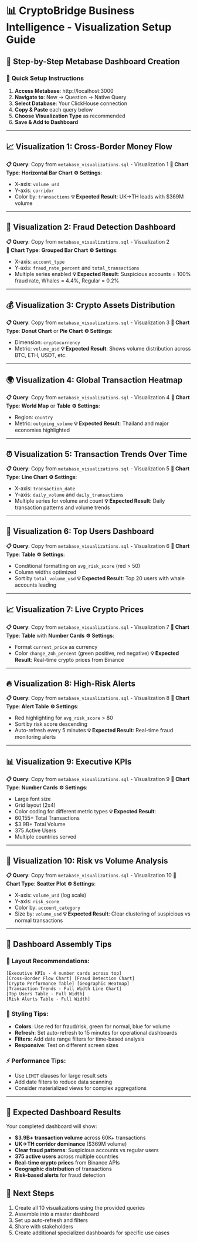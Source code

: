 # 📊 CryptoBridge Business Intelligence - Visualization Setup Guide

## 🎯 **Step-by-Step Metabase Dashboard Creation**

### 🚀 **Quick Setup Instructions**
1. **Access Metabase**: http://localhost:3000
2. **Navigate to**: New → Question → Native Query
3. **Select Database**: Your ClickHouse connection
4. **Copy & Paste** each query below
5. **Choose Visualization Type** as recommended
6. **Save & Add to Dashboard**

---

## 📈 **Visualization 1: Cross-Border Money Flow**
**📋 Query**: Copy from `metabase_visualizations.sql` - Visualization 1
**🎨 Chart Type**: **Horizontal Bar Chart**
**⚙️ Settings**: 
- X-axis: `volume_usd`
- Y-axis: `corridor`
- Color by: `transactions`
**💡 Expected Result**: UK→TH leads with $369M volume

---

## 🚨 **Visualization 2: Fraud Detection Dashboard**
**📋 Query**: Copy from `metabase_visualizations.sql` - Visualization 2  
**🎨 Chart Type**: **Grouped Bar Chart**
**⚙️ Settings**:
- X-axis: `account_type`
- Y-axis: `fraud_rate_percent` and `total_transactions`
- Multiple series enabled
**💡 Expected Result**: Suspicious accounts = 100% fraud rate, Whales = 4.4%, Regular = 0.2%

---

## 💰 **Visualization 3: Crypto Assets Distribution**
**📋 Query**: Copy from `metabase_visualizations.sql` - Visualization 3
**🎨 Chart Type**: **Donut Chart** or **Pie Chart**
**⚙️ Settings**:
- Dimension: `cryptocurrency`
- Metric: `volume_usd`
**💡 Expected Result**: Shows volume distribution across BTC, ETH, USDT, etc.

---

## 🌍 **Visualization 4: Global Transaction Heatmap**
**📋 Query**: Copy from `metabase_visualizations.sql` - Visualization 4
**🎨 Chart Type**: **World Map** or **Table**
**⚙️ Settings**:
- Region: `country`
- Metric: `outgoing_volume`
**💡 Expected Result**: Thailand and major economies highlighted

---

## ⏰ **Visualization 5: Transaction Trends Over Time**
**📋 Query**: Copy from `metabase_visualizations.sql` - Visualization 5
**🎨 Chart Type**: **Line Chart**
**⚙️ Settings**:
- X-axis: `transaction_date`
- Y-axis: `daily_volume` and `daily_transactions`
- Multiple series for volume and count
**💡 Expected Result**: Daily transaction patterns and volume trends

---

## 👑 **Visualization 6: Top Users Dashboard**
**📋 Query**: Copy from `metabase_visualizations.sql` - Visualization 6
**🎨 Chart Type**: **Table**
**⚙️ Settings**:
- Conditional formatting on `avg_risk_score` (red > 50)
- Column widths optimized
- Sort by `total_volume_usd`
**💡 Expected Result**: Top 20 users with whale accounts leading

---

## 📈 **Visualization 7: Live Crypto Prices**
**📋 Query**: Copy from `metabase_visualizations.sql` - Visualization 7
**🎨 Chart Type**: **Table** with **Number Cards**
**⚙️ Settings**:
- Format `current_price` as currency
- Color `change_24h_percent` (green positive, red negative)
**💡 Expected Result**: Real-time crypto prices from Binance

---

## 🔥 **Visualization 8: High-Risk Alerts**
**📋 Query**: Copy from `metabase_visualizations.sql` - Visualization 8
**🎨 Chart Type**: **Alert Table**
**⚙️ Settings**:
- Red highlighting for `avg_risk_score` > 80
- Sort by risk score descending
- Auto-refresh every 5 minutes
**💡 Expected Result**: Real-time fraud monitoring alerts

---

## 📊 **Visualization 9: Executive KPIs**
**📋 Query**: Copy from `metabase_visualizations.sql` - Visualization 9
**🎨 Chart Type**: **Number Cards**
**⚙️ Settings**:
- Large font size
- Grid layout (2x4)
- Color coding for different metric types
**💡 Expected Result**: 
- 60,155+ Total Transactions
- $3.9B+ Total Volume
- 375 Active Users
- Multiple countries served

---

## 🎯 **Visualization 10: Risk vs Volume Analysis**
**📋 Query**: Copy from `metabase_visualizations.sql` - Visualization 10
**🎨 Chart Type**: **Scatter Plot**
**⚙️ Settings**:
- X-axis: `volume_usd` (log scale)
- Y-axis: `risk_score`
- Color by: `account_category`
- Size by: `volume_usd`
**💡 Expected Result**: Clear clustering of suspicious vs normal transactions

---

## 🎨 **Dashboard Assembly Tips**

### 📐 **Layout Recommendations**:
```
[Executive KPIs - 4 number cards across top]
[Cross-Border Flow Chart] [Fraud Detection Chart]
[Crypto Performance Table] [Geographic Heatmap]
[Transaction Trends - Full Width Line Chart]
[Top Users Table - Full Width]
[Risk Alerts Table - Full Width]
```

### 🎨 **Styling Tips**:
- **Colors**: Use red for fraud/risk, green for normal, blue for volume
- **Refresh**: Set auto-refresh to 15 minutes for operational dashboards
- **Filters**: Add date range filters for time-based analysis
- **Responsive**: Test on different screen sizes

### ⚡ **Performance Tips**:
- Use `LIMIT` clauses for large result sets
- Add date filters to reduce data scanning
- Consider materialized views for complex aggregations

---

## 🎉 **Expected Dashboard Results**

Your completed dashboard will show:
- **$3.9B+ transaction volume** across 60K+ transactions
- **UK→TH corridor dominance** ($369M volume)
- **Clear fraud patterns**: Suspicious accounts vs regular users
- **375 active users** across multiple countries
- **Real-time crypto prices** from Binance APIs
- **Geographic distribution** of transactions
- **Risk-based alerts** for fraud detection

## 🔄 **Next Steps**
1. Create all 10 visualizations using the provided queries
2. Assemble into a master dashboard
3. Set up auto-refresh and filters
4. Share with stakeholders
5. Create additional specialized dashboards for specific use cases